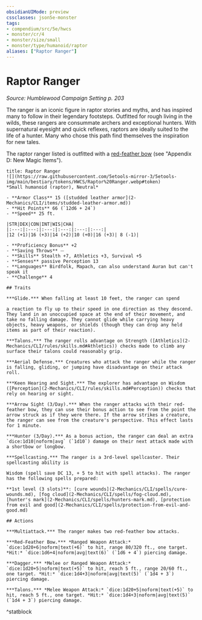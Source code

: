```yaml
---
obsidianUIMode: preview
cssclasses: json5e-monster
tags:
- compendium/src/5e/hwcs
- monster/cr/4
- monster/size/small
- monster/type/humanoid/raptor
aliases: ["Raptor Ranger"]
---
```

# Raptor Ranger
*Source: Humblewood Campaign Setting p. 203*  

The ranger is an iconic figure in raptor stories and myths, and has inspired many to follow in their legendary footsteps. Outfitted for rough living in the wilds, these rangers are consummate archers and exceptional hunters. With supernatural eyesight and quick reflexes, raptors are ideally suited to the life of a hunter. Many who chose this path find themselves the inspiration for new tales.

The raptor ranger listed is outfitted with a [red-feather bow](2-Mechanics/CLI/items/red-feather-bow-hwcs.md) (see "Appendix D: New Magic Items").

```ad-statblock
title: Raptor Ranger
![](https://raw.githubusercontent.com/5etools-mirror-3/5etools-img/main/bestiary/tokens/HWCS/Raptor%20Ranger.webp#token)
*Small humanoid (raptor), Neutral*

- **Armor Class** 15 ([studded leather armor](2-Mechanics/CLI/items/studded-leather-armor.md))
- **Hit Points** 66 (`12d6 + 24`)
- **Speed** 25 ft.

|STR|DEX|CON|INT|WIS|CHA|
|:---:|:---:|:---:|:---:|:---:|:---:|
|12 (+1)|16 (+3)|14 (+2)|10 (+0)|16 (+3)| 8 (-1)|

- **Proficiency Bonus** +2
- **Saving Throws** ⏤
- **Skills** Stealth +7, Athletics +3, Survival +5
- **Senses** passive Perception 13
- **Languages** Birdfolk, Mapach, can also understand Auran but can't speak it
- **Challenge** 4

## Traits

***Glide.*** When falling at least 10 feet, the ranger can spend 

a reaction to fly up to their speed in one direction as they descend. They land in an unoccupied space at the end of their movement, and take no falling damage. They cannot glide while carrying heavy objects, heavy weapons, or shields (though they can drop any held items as part of their reaction).

***Talons.*** The ranger rolls advantage on Strength ([Athletics](2-Mechanics/CLI/rules/skills.md#Athletics)) checks made to climb any surface their talons could reasonably grip.

***Aerial Defense.*** Creatures who attack the ranger while the ranger is falling, gliding, or jumping have disadvantage on their attack roll.

***Keen Hearing and Sight.*** The explorer has advantage on Wisdom ([Perception](2-Mechanics/CLI/rules/skills.md#Perception)) checks that rely on hearing or sight.

***Arrow Sight (3/Day).*** When the ranger attacks with their red-feather bow, they can use their bonus action to see from the point the arrow struck as if they were there. If the arrow strikes a creature, the ranger can see from the creature's perspective. This effect lasts for 1 minute.

***Hunter (3/Day).*** As a bonus action, the ranger can deal an extra `dice:1d10|noform|avg` (`1d10`) damage on their next attack made with a shortbow or longbow.

***Spellcasting.*** The ranger is a 3rd-level spellcaster. Their spellcasting ability is 

Wisdom (spell save DC 13, + 5 to hit with spell attacks). The ranger has the following spells prepared:

**1st level (3 slots)**: [cure wounds](2-Mechanics/CLI/spells/cure-wounds.md), [fog cloud](2-Mechanics/CLI/spells/fog-cloud.md), [hunter's mark](2-Mechanics/CLI/spells/hunters-mark.md), [protection from evil and good](2-Mechanics/CLI/spells/protection-from-evil-and-good.md)

## Actions

***Multiattack.*** The ranger makes two red-feather bow attacks.

***Red-Feather Bow.*** *Ranged Weapon Attack:* `dice:1d20+6|noform|text(+6)` to hit, range 80/320 ft., one target. *Hit:* `dice:1d6+4|noform|avg|text(6)` (`1d6 + 4`) piercing damage.

***Dagger.*** *Melee or Ranged Weapon Attack:* `dice:1d20+5|noform|text(+5)` to hit, reach 5 ft., range 20/60 ft., one target. *Hit:* `dice:1d4+3|noform|avg|text(5)` (`1d4 + 3`) piercing damage. 

***Talons.*** *Melee Weapon Attack:* `dice:1d20+5|noform|text(+5)` to hit, reach 5 ft., one target. *Hit:* `dice:1d4+3|noform|avg|text(5)` (`1d4 + 3`) piercing damage. 
```
^statblock